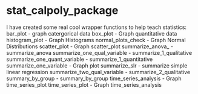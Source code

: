 # stat_calpoly_package

I have created some real cool wrapper functions to help teach statistics:
bar_plot - graph catergorical data
box_plot - Graph quantitative data
histogram_plot - Graph Histograms
normal_plots_check - Graph Normal Distributions
scatter_plot - Graph scatter_plot
summarize_anova_ - summarize_anova
summarize_one_qual_variable - summarize_1_qualitative
summarize_one_quant_variable - summarize_1_quantitative
summarize_one_variable - Graph plot
summarize_slr - summarize simple linear regression
summarize_two_qual_variable - summarize_2_qualitative
summary_by_group - summary_by_group
time_series_analysis - Graph time_series_plot
time_series_plot - Graph time_series_analysis